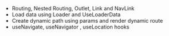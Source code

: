 - Routing, Nested Routing, Outlet, Link and NavLink
- Load data using Loader and UseLoaderData
- Create dynamic path using params and render dynamic route
- useNavigate,  useNavigator , useLocation hooks 